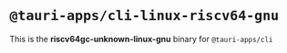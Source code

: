 # `@tauri-apps/cli-linux-riscv64-gnu`

This is the **riscv64gc-unknown-linux-gnu** binary for `@tauri-apps/cli`
